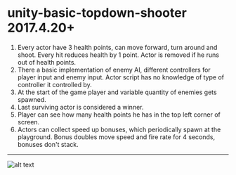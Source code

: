 # unity-basic-topdown-shooter 2017.4.20+
1. Every actor have 3 health points, can move forward, turn around and shoot. Every hit reduces health by 1 point. Actor is removed if he runs out of health points.
2. There a basic implementation of enemy AI, different controllers for player input and enemy input. Actor script has no knowledge of type of controller it controlled by.
3. At the start of the game player and variable quantity of enemies gets spawned.
4. Last surviving actor is considered a winner.
5. Player can see how many health points he has in the top left corner of screen.
6. Actors can collect speed up bonuses, which periodically spawn at the playground. Bonus doubles move speed and fire rate for 4 seconds, bonuses don't stack.
- - - -
![alt text](https://raw.githubusercontent.com/wolfonanareta/unity-basic-topdown-shooter/master/image.png)
